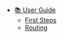 <!-- docs/_sidebar.md -->
<!-- - [🏃‍♂️ Quick Start Tutorial](quickstart.md) -->
<!-- - Tutorial - User Guide
    - [First Steps]()
    - [Routing Basics]()
    - [Routing Patterns & URL Params]()
    - [Mounting Routers and Sub Routers]()
    - [Middleware]() -->
<!-- docs/advanced_user_guide/_sidebar.md -->
- [📚 User Guide](user_guide/index.md)
    - [First Steps](user_guide/first_steps.md)
    - [Routing](user_guide/routing.md)
